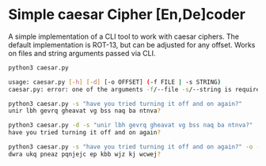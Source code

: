 # Simple caesar Cipher [En,De]coder

A simple implementation of a CLI tool to work with caesar ciphers.  The default implementation is ROT-13, but can be 
adjusted for any offset.  Works on files and string arguments passed via CLI.  

```bash
python3 caesar.py

usage: caesar.py [-h] [-d] [-o OFFSET] (-f FILE | -s STRING)
caesar.py: error: one of the arguments -f/--file -s/--string is required
``` 

```bash
python3 caesar.py -s "have you tried turning it off and on again?"
unir lbh gevrq gheavat vg bss naq ba ntnva?
```

```bash
python3 caesar.py -d -s "unir lbh gevrq gheavat vg bss naq ba ntnva?" 
have you tried turning it off and on again?
```

```bash
python3 caesar.py -s "have you tried turning it off and on again?" -o -4
dwra ukq pneaz pqnjejc ep kbb wjz kj wcwej?
```

